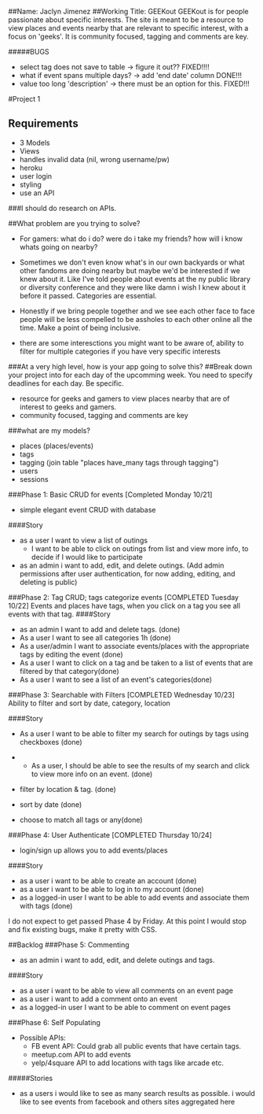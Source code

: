 ##Name: Jaclyn Jimenez
##Working Title: GEEKout
GEEKout is for people passionate about specific interests. The site is meant to be a resource to view places and events nearby that are relevant to specific interest, with a focus on 'geeks'. It is community focused, tagging and comments are key.

#####BUGS

- select tag does not save to table -> figure it out?? FIXED!!!!
- what if event spans multiple days? -> add 'end date' column DONE!!!
- value too long 'description' -> there must be an option for this. FIXED!!!


#Project 1
## Requirements
- 3 Models
- Views
- handles invalid data (nil, wrong username/pw)
- heroku
- user login
- styling
- use an API

###I should do research on APIs.


##What problem are you trying to solve?

- For gamers: what do i do? were do i take my friends? how will i know whats going on nearby?

- Sometimes we don't even know what's in our own backyards or what other fandoms are doing nearby but maybe we'd be interested if we knew about it. Like I've told people about events at the ny public library or diversity conference and they were like damn i wish I knew about it before it passed. Categories are essential.

- Honestly if we bring people together and we see each other face to face people will be less compelled to be assholes to each other online all the time. Make a point of being inclusive.

- there are some interesctions you might want to be aware of, ability to filter for multiple categories if you have very specific interests



###At a very high level, how is your app going to solve this?
##Break down your project into for each day of the upcomming week. You need to specify deadlines for each day. Be specific.

- resource for geeks and gamers to view places nearby that are of interest to geeks and gamers.
- community focused, tagging and comments are key



###what are my models?
- places (places/events)
- tags
- tagging (join table "places have_many tags through tagging")
- users
- sessions

###Phase 1: Basic CRUD for events [Completed Monday 10/21]
- simple elegant event CRUD with database

####Story
- as a user I want to view a list of outings
	- I want to be able to click on outings from list and view more info, to decide if I would like to participate
- as an admin i want to add, edit, and delete outings. (Add admin permissions after user authentication, for now adding, editing, and deleting is public)

###Phase 2: Tag CRUD; tags categorize events [COMPLETED Tuesday  10/22]
Events and places have tags, when you click on a tag you see all events with that tag.
####Story
- as an admin I want to add and delete tags. (done)
- As a user I want to see all categories 1h (done)
- As a user/admin I want to associate events/places with the appropriate tags by editing the event (done)
- As a user I want to click on a tag and be taken to a list of events that are filtered by that category(done) 
- As a user I want to see a list of an event's categories(done)

###Phase 3: Searchable with Filters [COMPLETED Wednesday 10/23]
Ability to filter and sort by date, category, location

####Story
- As a user I want to be able to filter my search for outings by tags using checkboxes (done)
- - As a user, I should be able to see the results of my search and click to view more info on an event. (done)

-  filter by location & tag. (done)

-  sort by date (done)

- choose to match all tags or any(done)


###Phase 4: User Authenticate [COMPLETED Thursday 10/24]

- login/sign up allows you to add events/places

####Story
- as a user i want to be able to create an account (done)
- as a user i want to be able to log in to my account (done)
- as a logged-in user I want to be able to add events and associate them with tags (done)

I do not expect to get passed Phase 4 by Friday.
At this point I would stop and fix existing bugs, make it pretty with CSS.

##Backlog
###Phase 5: Commenting
- as an admin i want to add, edit, and delete outings and tags. 

####Story
- as a user i want to be able to view all comments on an event page
- as a user i want to add a comment onto an event
- as a logged-in user I want to be able to comment on event pages 

###Phase 6: Self Populating
- Possible APIs:  
	- FB event API: Could grab all public events that have certain tags.
	- meetup.com API to add events
	- yelp/4square API to add locations with tags like arcade etc.
	
#####Stories
- as a users i would like to see as many search results as possible. i would like to see events from facebook and others sites aggregated here
